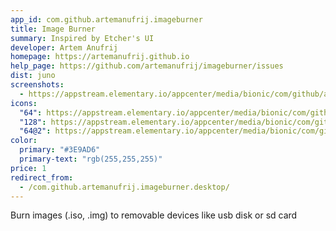 ```yaml
---
app_id: com.github.artemanufrij.imageburner
title: Image Burner
summary: Inspired by Etcher's UI
developer: Artem Anufrij
homepage: https://artemanufrij.github.io
help_page: https://github.com/artemanufrij/imageburner/issues
dist: juno
screenshots:
  - https://appstream.elementary.io/appcenter/media/bionic/com/github/artemanufrij.imageburner/1C67913AD520DC6BB4AE3B8DFDBBB286/screenshots/image-1_orig.png
icons:
  "64": https://appstream.elementary.io/appcenter/media/bionic/com/github/artemanufrij.imageburner/1C67913AD520DC6BB4AE3B8DFDBBB286/icons/64x64/com.github.artemanufrij.imageburner_com.github.artemanufrij.imageburner.png
  "128": https://appstream.elementary.io/appcenter/media/bionic/com/github/artemanufrij.imageburner/1C67913AD520DC6BB4AE3B8DFDBBB286/icons/128x128/com.github.artemanufrij.imageburner_com.github.artemanufrij.imageburner.png
  "64@2": https://appstream.elementary.io/appcenter/media/bionic/com/github/artemanufrij.imageburner/1C67913AD520DC6BB4AE3B8DFDBBB286/icons/64x64@2/com.github.artemanufrij.imageburner_com.github.artemanufrij.imageburner.png
color:
  primary: "#3E9AD6"
  primary-text: "rgb(255,255,255)"
price: 1
redirect_from:
  - /com.github.artemanufrij.imageburner.desktop/
---
```


<p>Burn images (.iso, .img) to removable devices like usb disk or sd card</p>